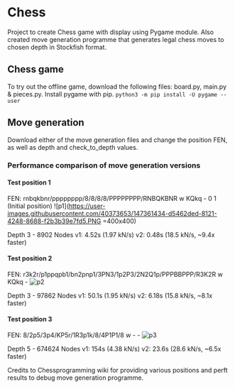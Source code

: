 # Chess
Project to create Chess game with display using Pygame module. Also created move generation programme that generates legal chess moves to chosen depth in Stockfish format.

## Chess game
To try out the offline game, download the following files: board.py, main.py & pieces.py. Install pygame with pip.
``` python3 -m pip install -U pygame --user ```

## Move generation
Download either of the move generation files and change the position FEN, as well as depth and check_to_depth values.

### Performance comparison of move generation versions

#### Test position 1
FEN: rnbqkbnr/pppppppp/8/8/8/8/PPPPPPPP/RNBQKBNR w KQkq - 0 1 (Initial position)
![p1](https://user-images.githubusercontent.com/40373653/147361434-d5462ded-8121-4248-8688-f2b3b39e7fd5.PNG =400x400)

Depth 3 - 8902 Nodes
v1: 4.52s (1.97 kN/s)
v2: 0.48s (18.5 kN/s, ~9.4x faster)


#### Test position 2
FEN: r3k2r/p1ppqpb1/bn2pnp1/3PN3/1p2P3/2N2Q1p/PPPBBPPP/R3K2R w KQkq -
![p2](https://user-images.githubusercontent.com/40373653/147361436-f61e4da4-d7d8-49f5-b612-070a83218f5d.PNG)

Depth 3 - 97862 Nodes
v1: 50.1s (1.95 kN/s)
v2: 6.18s (15.8 kN/s, ~8.1x faster)


#### Test position 3
FEN: 8/2p5/3p4/KP5r/1R3p1k/8/4P1P1/8 w - - 
![p3](https://user-images.githubusercontent.com/40373653/147361438-3356fed6-897c-40a3-bd3d-80b0a7ed08a9.PNG)

Depth 5 - 674624 Nodes
v1: 154s (4.38 kN/s)
v2: 23.6s (28.6 kN/s, ~6.5x faster)


Credits to Chessprogramming wiki for providing various positions and perft results to debug move generation programme.
